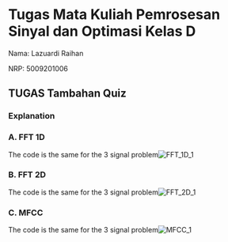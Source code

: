 # Tugas Mata Kuliah Pemrosesan Sinyal dan Optimasi Kelas D
Nama: Lazuardi Raihan

NRP: 5009201006

## TUGAS Tambahan Quiz
### Explanation

### A. FFT 1D
The code is the same for the 3 signal problem![FFT_1D_1](https://github.com/lazuraihan/tugas-sinyal/assets/105598568/5e61b91f-24d3-4943-a412-ead2c28aa7cf)

### B. FFT 2D
The code is the same for the 3 signal problem![FFT_2D_1](https://github.com/lazuraihan/tugas-sinyal/assets/105598568/976c6142-b0bb-46dc-8ca6-4a149463b8ca)

### C. MFCC
The code is the same for the 3 signal problem![MFCC_1](https://github.com/lazuraihan/tugas-sinyal/assets/105598568/028105a2-8cf5-423b-bfdc-750aae039f8f)

